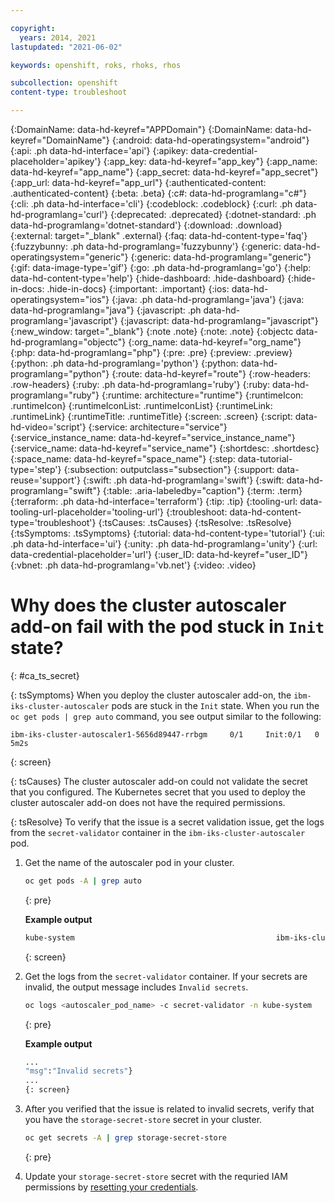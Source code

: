 ```yaml
---

copyright:
  years: 2014, 2021
lastupdated: "2021-06-02"

keywords: openshift, roks, rhoks, rhos

subcollection: openshift
content-type: troubleshoot

---
```


{:DomainName: data-hd-keyref="APPDomain"}
{:DomainName: data-hd-keyref="DomainName"}
{:android: data-hd-operatingsystem="android"}
{:api: .ph data-hd-interface='api'}
{:apikey: data-credential-placeholder='apikey'}
{:app_key: data-hd-keyref="app_key"}
{:app_name: data-hd-keyref="app_name"}
{:app_secret: data-hd-keyref="app_secret"}
{:app_url: data-hd-keyref="app_url"}
{:authenticated-content: .authenticated-content}
{:beta: .beta}
{:c#: data-hd-programlang="c#"}
{:cli: .ph data-hd-interface='cli'}
{:codeblock: .codeblock}
{:curl: .ph data-hd-programlang='curl'}
{:deprecated: .deprecated}
{:dotnet-standard: .ph data-hd-programlang='dotnet-standard'}
{:download: .download}
{:external: target="_blank" .external}
{:faq: data-hd-content-type='faq'}
{:fuzzybunny: .ph data-hd-programlang='fuzzybunny'}
{:generic: data-hd-operatingsystem="generic"}
{:generic: data-hd-programlang="generic"}
{:gif: data-image-type='gif'}
{:go: .ph data-hd-programlang='go'}
{:help: data-hd-content-type='help'}
{:hide-dashboard: .hide-dashboard}
{:hide-in-docs: .hide-in-docs}
{:important: .important}
{:ios: data-hd-operatingsystem="ios"}
{:java: .ph data-hd-programlang='java'}
{:java: data-hd-programlang="java"}
{:javascript: .ph data-hd-programlang='javascript'}
{:javascript: data-hd-programlang="javascript"}
{:new_window: target="_blank"}
{:note .note}
{:note: .note}
{:objectc data-hd-programlang="objectc"}
{:org_name: data-hd-keyref="org_name"}
{:php: data-hd-programlang="php"}
{:pre: .pre}
{:preview: .preview}
{:python: .ph data-hd-programlang='python'}
{:python: data-hd-programlang="python"}
{:route: data-hd-keyref="route"}
{:row-headers: .row-headers}
{:ruby: .ph data-hd-programlang='ruby'}
{:ruby: data-hd-programlang="ruby"}
{:runtime: architecture="runtime"}
{:runtimeIcon: .runtimeIcon}
{:runtimeIconList: .runtimeIconList}
{:runtimeLink: .runtimeLink}
{:runtimeTitle: .runtimeTitle}
{:screen: .screen}
{:script: data-hd-video='script'}
{:service: architecture="service"}
{:service_instance_name: data-hd-keyref="service_instance_name"}
{:service_name: data-hd-keyref="service_name"}
{:shortdesc: .shortdesc}
{:space_name: data-hd-keyref="space_name"}
{:step: data-tutorial-type='step'}
{:subsection: outputclass="subsection"}
{:support: data-reuse='support'}
{:swift: .ph data-hd-programlang='swift'}
{:swift: data-hd-programlang="swift"}
{:table: .aria-labeledby="caption"}
{:term: .term}
{:terraform: .ph data-hd-interface='terraform'}
{:tip: .tip}
{:tooling-url: data-tooling-url-placeholder='tooling-url'}
{:troubleshoot: data-hd-content-type='troubleshoot'}
{:tsCauses: .tsCauses}
{:tsResolve: .tsResolve}
{:tsSymptoms: .tsSymptoms}
{:tutorial: data-hd-content-type='tutorial'}
{:ui: .ph data-hd-interface='ui'}
{:unity: .ph data-hd-programlang='unity'}
{:url: data-credential-placeholder='url'}
{:user_ID: data-hd-keyref="user_ID"}
{:vbnet: .ph data-hd-programlang='vb.net'}
{:video: .video}
  
  
# Why does the cluster autoscaler add-on fail with the pod stuck in `Init` state?
{: #ca_ts_secret}

{: tsSymptoms}
When you deploy the cluster autoscaler add-on, the `ibm-iks-cluster-autoscaler` pods are stuck in the `Init` state. When you run the `oc get pods | grep auto` command, you see output similar to the following:

```
ibm-iks-cluster-autoscaler1-5656d89447-rrbgm     0/1     Init:0/1   0          5m2s
```
{: screen}

{: tsCauses}
The cluster autoscaler add-on could not validate the secret that you configured. The Kubernetes secret that you used to deploy the cluster autoscaler add-on does not have the required permissions.

{: tsResolve}
To verify that the issue is a secret validation issue, get the logs from the `secret-validator` container in the `ibm-iks-cluster-autoscaler` pod.

1. Get the name of the autoscaler pod in your cluster.
    ```sh
    oc get pods -A | grep auto
    ```
    {: pre}

    **Example output**
    ```sh
    kube-system                                             ibm-iks-cluster-autoscaler-6d7bc9b9df-9hgg2                       1/1     Running       0          34m
    ```
    {: screen}

2. Get the logs from the `secret-validator` container. If your secrets are invalid, the output message includes `Invalid secrets`.
    ```sh
    oc logs <autoscaler_pod_name> -c secret-validator -n kube-system
    ```
    {: pre}

    **Example output**
    ```sh
    ...
    "msg":"Invalid secrets"}
    ...
    {: screen}

3. After you verified that the issue is related to invalid secrets, verify that you have the `storage-secret-store` secret in your cluster.
    ```sh
    oc get secrets -A | grep storage-secret-store
    ```
    {: pre}

4. Update your `storage-secret-store` secret with the requried IAM permissions by [resetting your credentials](/docs/openshift?topic=openshift-missing_permissions).
